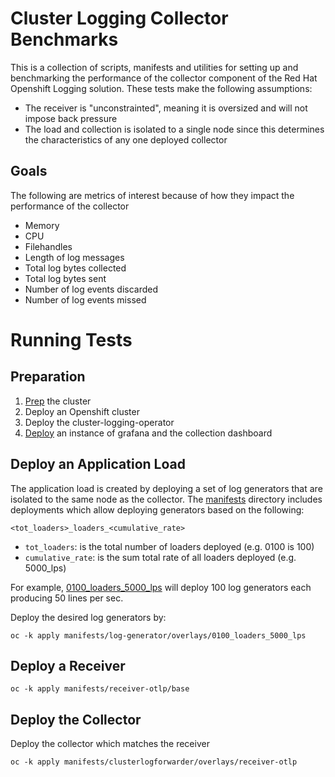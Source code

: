 # Cluster Logging Collector Benchmarks

This is a collection of scripts, manifests and utilities for setting up and benchmarking the performance of
the collector component of the Red Hat Openshift Logging solution.  These tests make the following assumptions:

* The receiver is "unconstrainted", meaning it is oversized and will not impose back pressure
* The load and collection is isolated to a single node since this determines the characteristics of any one deployed collector

## Goals

The following are metrics of interest because of how they impact the performance of the collector

* Memory
* CPU
* Filehandles
* Length of log messages
* Total log bytes collected
* Total log bytes sent
* Number of log events discarded
* Number of log events missed

# Running Tests

## Preparation
1. [Prep](./scripts/prep-cluster) the cluster
1. Deploy an Openshift cluster
1. Deploy the cluster-logging-operator
1. [Deploy](./scripts/deploy-grafana) an instance of grafana and the collection dashboard

## Deploy an Application Load

The application load is created by deploying a set of log generators that are isolated to the same node as the collector.
The [manifests](manifests/log-generator) directory includes deployments which allow deploying generators based on the following:

`<tot_loaders>_loaders_<cumulative_rate>`

* `tot_loaders`: is the total number of loaders deployed (e.g. 0100 is 100)
* `cumulative_rate`: is the sum total rate of all loaders deployed (e.g. 5000_lps)

For example, [0100_loaders_5000_lps](manifests/log-generator/overlays/0100_loaders_5000_lps) will deploy 100 log generators each producing 50 lines per sec.

Deploy the desired log generators by:

```
oc -k apply manifests/log-generator/overlays/0100_loaders_5000_lps
```

## Deploy a Receiver

```
oc -k apply manifests/receiver-otlp/base
```

## Deploy the Collector

Deploy the collector which matches the receiver

```
oc -k apply manifests/clusterlogforwarder/overlays/receiver-otlp
```